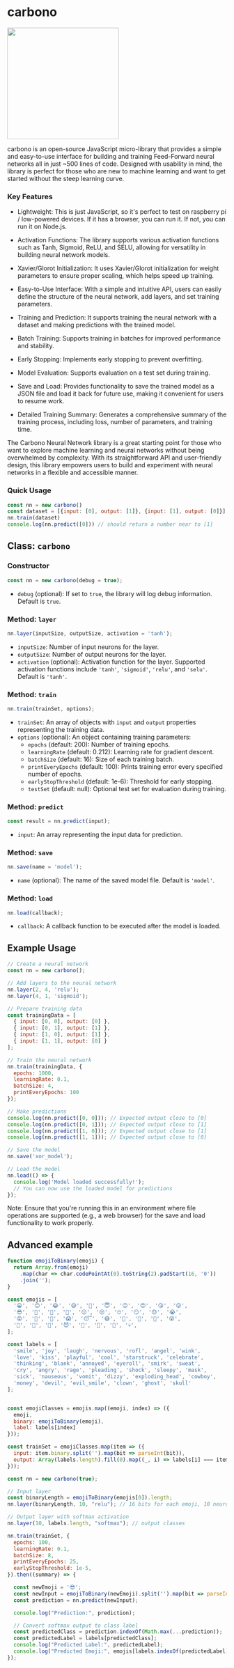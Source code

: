 # carbono

<img src="https://raw.githubusercontent.com/appvoid/carbono/main/dot.png" width="256px" height="256px"/>


carbono is an open-source JavaScript micro-library that provides a simple and easy-to-use interface for building and training Feed-Forward neural networks all in just ~500 lines of code. Designed with usability in mind, the library is perfect for those who are new to machine learning and want to get started without the steep learning curve.

### Key Features

- Lightweight: This is just JavaScript, so it's perfect to test on raspberry pi / low-powered devices. If it has a browser, you can run it. If not, you can run it on Node.js.

- Activation Functions: The library supports various activation functions such as Tanh, Sigmoid, ReLU, and SELU, allowing for versatility in building neural network models.

- Xavier/Glorot Initialization: It uses Xavier/Glorot initialization for weight parameters to ensure proper scaling, which helps speed up training.

- Easy-to-Use Interface: With a simple and intuitive API, users can easily define the structure of the neural network, add layers, and set training parameters.

- Training and Prediction: It supports training the neural network with a dataset and making predictions with the trained model.

- Batch Training: Supports training in batches for improved performance and stability.

- Early Stopping: Implements early stopping to prevent overfitting.

- Model Evaluation: Supports evaluation on a test set during training.

- Save and Load: Provides functionality to save the trained model as a JSON file and load it back for future use, making it convenient for users to resume work.

- Detailed Training Summary: Generates a comprehensive summary of the training process, including loss, number of parameters, and training time.

The Carbono Neural Network library is a great starting point for those who want to explore machine learning and neural networks without being overwhelmed by complexity. With its straightforward API and user-friendly design, this library empowers users to build and experiment with neural networks in a flexible and accessible manner.

### Quick Usage
```javascript
const nn = new carbono()
const dataset = [{input: [0], output: [1]}, {input: [1], output: [0]}]
nn.train(dataset)
console.log(nn.predict([0])) // should return a number near to [1]
```

## Class: `carbono`

### Constructor

```javascript
const nn = new carbono(debug = true);
```

- `debug` (optional): If set to `true`, the library will log debug information. Default is `true`.

### Method: `layer`

```javascript
nn.layer(inputSize, outputSize, activation = 'tanh');
```

- `inputSize`: Number of input neurons for the layer.
- `outputSize`: Number of output neurons for the layer.
- `activation` (optional): Activation function for the layer. Supported activation functions include `'tanh'`, `'sigmoid'`, `'relu'`, and `'selu'`. Default is `'tanh'`.

### Method: `train`

```javascript
nn.train(trainSet, options);
```

- `trainSet`: An array of objects with `input` and `output` properties representing the training data.
- `options` (optional): An object containing training parameters:
  - `epochs` (default: 200): Number of training epochs.
  - `learningRate` (default: 0.212): Learning rate for gradient descent.
  - `batchSize` (default: 16): Size of each training batch.
  - `printEveryEpochs` (default: 100): Prints training error every specified number of epochs.
  - `earlyStopThreshold` (default: 1e-6): Threshold for early stopping.
  - `testSet` (default: null): Optional test set for evaluation during training.

### Method: `predict`

```javascript
const result = nn.predict(input);
```

- `input`: An array representing the input data for prediction.

### Method: `save`

```javascript
nn.save(name = 'model');
```

- `name` (optional): The name of the saved model file. Default is `'model'`.

### Method: `load`

```javascript
nn.load(callback);
```

- `callback`: A callback function to be executed after the model is loaded.

## Example Usage

```javascript
// Create a neural network
const nn = new carbono();

// Add layers to the neural network
nn.layer(2, 4, 'relu');
nn.layer(4, 1, 'sigmoid');

// Prepare training data
const trainingData = [
  { input: [0, 0], output: [0] },
  { input: [0, 1], output: [1] },
  { input: [1, 0], output: [1] },
  { input: [1, 1], output: [0] }
];

// Train the neural network
nn.train(trainingData, {
  epochs: 1000,
  learningRate: 0.1,
  batchSize: 4,
  printEveryEpochs: 100
});

// Make predictions
console.log(nn.predict([0, 0])); // Expected output close to [0]
console.log(nn.predict([0, 1])); // Expected output close to [1]
console.log(nn.predict([1, 0])); // Expected output close to [1]
console.log(nn.predict([1, 1])); // Expected output close to [0]

// Save the model
nn.save('xor_model');

// Load the model
nn.load(() => {
  console.log('Model loaded successfully!');
  // You can now use the loaded model for predictions
});
```

Note: Ensure that you're running this in an environment where file operations are supported (e.g., a web browser) for the save and load functionality to work properly.

## Advanced example

```javascript
function emojiToBinary(emoji) {
  return Array.from(emoji)
    .map(char => char.codePointAt(0).toString(2).padStart(16, '0'))
    .join('');
}

const emojis = [
  '😀', '😊', '😂', '😅', '🤣', '😇', '😉', '😍', '😘', '😜', 
  '😎', '🤩', '🥳', '🤔', '😑', '😒', '🙄', '😏', '😓', '😭', 
  '😡', '🤬', '🥺', '😱', '😴', '😷', '🤒', '🤢', '🤮', '😵', 
  '🤯', '🤠', '🤑', '😈', '👿', '🤡', '👻', '💀',
];

const labels = [
  'smile', 'joy', 'laugh', 'nervous', 'rofl', 'angel', 'wink', 
  'love', 'kiss', 'playful', 'cool', 'starstruck', 'celebrate', 
  'thinking', 'blank', 'annoyed', 'eyeroll', 'smirk', 'sweat', 
  'cry', 'angry', 'rage', 'pleading', 'shock', 'sleepy', 'mask', 
  'sick', 'nauseous', 'vomit', 'dizzy', 'exploding_head', 'cowboy', 
  'money', 'devil', 'evil_smile', 'clown', 'ghost', 'skull'
];


const emojiClasses = emojis.map((emoji, index) => ({
  emoji,
  binary: emojiToBinary(emoji),
  label: labels[index]
}));

const trainSet = emojiClasses.map(item => ({
  input: item.binary.split('').map(bit => parseInt(bit)),
  output: Array(labels.length).fill(0).map((_, i) => labels[i] === item.label ? 1 : 0)
}));

const nn = new carbono(true);

// Input layer
const binaryLength = emojiToBinary(emojis[0]).length;
nn.layer(binaryLength, 10, "relu"); // 16 bits for each emoji, 10 neurons in the hidden layer

// Output layer with softmax activation
nn.layer(10, labels.length, "softmax"); // output classes

nn.train(trainSet, {
  epochs: 100,
  learningRate: 0.1,
  batchSize: 8,
  printEveryEpochs: 25,
  earlyStopThreshold: 1e-5,
}).then((summary) => {

  const newEmoji = '😎';
  const newInput = emojiToBinary(newEmoji).split('').map(bit => parseInt(bit));
  const prediction = nn.predict(newInput);

  console.log("Prediction:", prediction);

  // Convert softmax output to class label
  const predictedClass = prediction.indexOf(Math.max(...prediction));
  const predictedLabel = labels[predictedClass];
  console.log("Predicted Label:", predictedLabel);
  console.log("Predicted Emoji:", emojis[labels.indexOf(predictedLabel)]);
});
```
